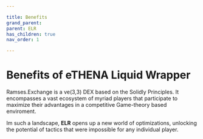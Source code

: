 ```yaml
---

title: Benefits
grand_parent:
parent: ELR
has_children: true
nav_order: 1

---
```


# Benefits of eTHENA Liquid Wrapper
Ramses.Exchange is a ve(3,3) DEX based on the Solidly Principles. It encompasses a vast ecosystem of myriad players that participate to maximize their advantages in a competitive Game-theory based enviroment.

Im such a landscape, **ELR** opens up a new world of optimizations, unlocking the potential of tactics that were impossible for any individual player.